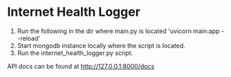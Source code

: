 # Internet Health Logger
1. Run the following in the dir where main.py is located 'uvicorn main:app --reload'
2. Start mongodb instance locally where the script is located.
3. Run the internet_health_logger.py script.

API docs can be found at http://127.0.0.1:8000/docs
